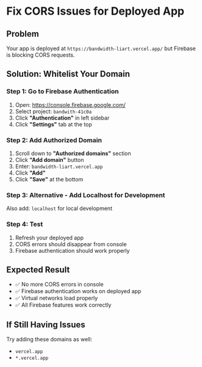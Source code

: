 # Fix CORS Issues for Deployed App

## Problem
Your app is deployed at `https://bandwidth-liart.vercel.app/` but Firebase is blocking CORS requests.

## Solution: Whitelist Your Domain

### Step 1: Go to Firebase Authentication
1. Open: https://console.firebase.google.com/
2. Select project: `bandwith-41c0a`
3. Click **"Authentication"** in left sidebar
4. Click **"Settings"** tab at the top

### Step 2: Add Authorized Domain
1. Scroll down to **"Authorized domains"** section
2. Click **"Add domain"** button
3. Enter: `bandwidth-liart.vercel.app`
4. Click **"Add"**
5. Click **"Save"** at the bottom

### Step 3: Alternative - Add Localhost for Development
Also add: `localhost` for local development

### Step 4: Test
1. Refresh your deployed app
2. CORS errors should disappear from console
3. Firebase authentication should work properly

## Expected Result
- ✅ No more CORS errors in console
- ✅ Firebase authentication works on deployed app
- ✅ Virtual networks load properly
- ✅ All Firebase features work correctly

## If Still Having Issues
Try adding these domains as well:
- `vercel.app`
- `*.vercel.app` 